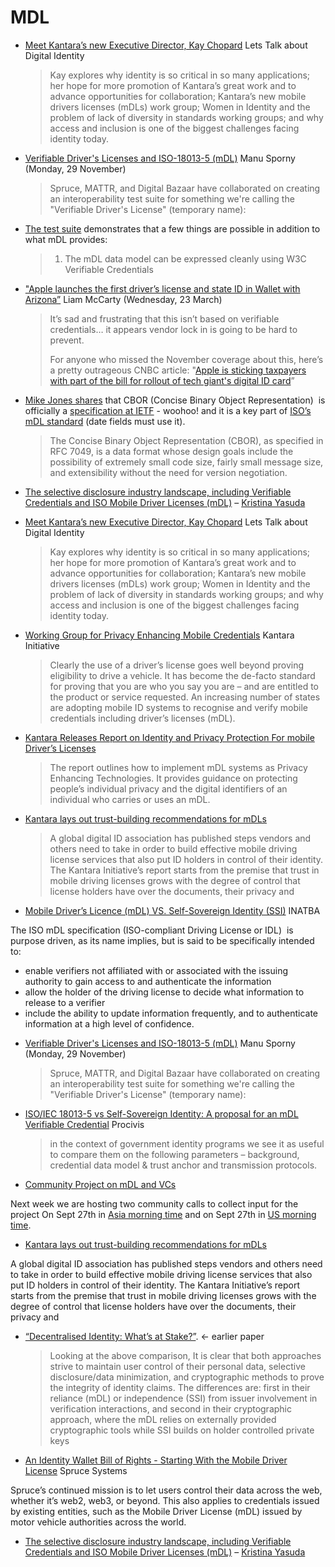 # MDL

* [Meet Kantara’s new Executive Director, Kay Chopard](https://www.ubisecure.com/podcast/kay-chopard-kantara/) Lets Talk about Digital Identity
  > Kay explores why identity is so critical in so many applications; her hope for more promotion of Kantara’s great work and to advance opportunities for collaboration; Kantara’s new mobile drivers licenses (mDLs) work group; Women in Identity and the problem of lack of diversity in standards working groups; and why access and inclusion is one of the biggest challenges facing identity today.
* [Verifiable Driver's Licenses and ISO-18013-5 (mDL)](https://lists.w3.org/Archives/Public/public-credentials/2021Nov/0105.html) Manu Sporny (Monday, 29 November)
  > Spruce, MATTR, and Digital Bazaar have collaborated on creating an interoperability test suite for something we're calling the "Verifiable Driver's License" (temporary name):
* [The test suite](http://w3id.org/vdl/interop-reports) demonstrates that a few things are possible in addition to what mDL provides:
  > 1. The mDL data model can be expressed cleanly using W3C Verifiable Credentials
* ["Apple launches the first driver’s license and state ID in Wallet with Arizona”](https://lists.w3.org/Archives/Public/public-credentials/2022Mar/0231.html) Liam McCarty (Wednesday, 23 March)
  > It’s sad and frustrating that this isn’t based on verifiable credentials… it appears vendor lock in is going to be hard to prevent.
  > 
  > For anyone who missed the November coverage about this, here’s a pretty outrageous CNBC article: "[Apple is sticking taxpayers with part of the bill for rollout of tech giant's digital ID card](https://www.cnbc.com/2021/11/14/apple-sticking-taxpayers-with-part-of-the-bill-for-digital-id-rollout.html)”
* [Mike Jones shares](https://self-issued.info/?p=2136) that CBOR (Concise Binary Object Representation)  is officially a [specification at IETF](https://www.rfc-editor.org/rfc/rfc8943) - woohoo! and it is a key part of [ISO’s mDL standard](https://www.iso.org/committee/45144.html) (date fields must use it).
  > The Concise Binary Object Representation (CBOR), as specified in RFC 7049, is a data format whose design goals include the possibility of extremely small code size, fairly small message size, and extensibility without the need for version negotiation.
- [The selective disclosure industry landscape, including Verifiable Credentials and ISO Mobile Driver Licenses (mDL)](https://datatracker.ietf.org/meeting/114/materials/slides-114-jwp-why-selective-disclosure-00) – [Kristina Yasuda](https://twitter.com/kristinayasuda)

* [Meet Kantara’s new Executive Director, Kay Chopard](https://www.ubisecure.com/podcast/kay-chopard-kantara/) Lets Talk about Digital Identity
  > Kay explores why identity is so critical in so many applications; her hope for more promotion of Kantara’s great work and to advance opportunities for collaboration; Kantara’s new mobile drivers licenses (mDLs) work group; Women in Identity and the problem of lack of diversity in standards working groups; and why access and inclusion is one of the biggest challenges facing identity today.
* [Working Group for Privacy Enhancing Mobile Credentials](https://kantarainitiative.org/introducing-kantaras-working-group-for-privacy-enhancing-mobile-credentials/) Kantara Initiative
  > Clearly the use of a driver’s license goes well beyond proving eligibility to drive a vehicle. It has become the de-facto standard for proving that you are who you say you are – and are entitled to the product or service requested. An increasing number of states are adopting mobile ID systems to recognise and verify mobile credentials including driver’s licenses (mDL).
* [Kantara Releases Report on Identity and Privacy Protection For mobile Driver’s Licenses](https://kantarainitiative.org/kantara-releases-report-on-identity-and-privacy-protection-for-mobile-drivers-licenses/)
  > The report outlines how to implement mDL systems as Privacy Enhancing Technologies. It provides guidance on protecting people’s individual privacy and the digital identifiers of an individual who carries or uses an mDL.
* [Kantara lays out trust-building recommendations for mDLs](https://kantarainitiative.org/kantara-lays-out-trust-building-recommendations-for-mdls/)
  > A global digital ID association has published steps vendors and others need to take in order to build effective mobile driving license services that also put ID holders in control of their identity. The Kantara Initiative’s report starts from the premise that trust in mobile driving licenses grows with the degree of control that license holders have over the documents, their privacy and

* [​​Mobile Driver’s Licence (mDL) VS. Self-Sovereign Identity (SSI)](https://inatba.org/identity/mobile-drivers-licence-mdl-self-sovereign-identity-ssi-comparison/) INATBA

The ISO mDL specification (ISO-compliant Driving License or IDL)  is purpose driven, as its name implies, but is said to be specifically intended to:

- enable verifiers not affiliated with or associated with the issuing authority to gain access to and authenticate the information
- allow the holder of the driving license to decide what information to release to a verifier
- include the ability to update information frequently, and to authenticate information at a high level of confidence.


* [Verifiable Driver's Licenses and ISO-18013-5 (mDL)](https://lists.w3.org/Archives/Public/public-credentials/2021Nov/0105.html) Manu Sporny (Monday, 29 November)
  > Spruce, MATTR, and Digital Bazaar have collaborated on creating an interoperability test suite for something we're calling the "Verifiable Driver's License" (temporary name):
* [ISO/IEC 18013-5 vs Self-Sovereign Identity: A proposal for an mDL Verifiable Credential](https://www.procivis.ch/post/iso-iec-18013-5-vs-self-sovereign-identity-a-proposal-for-an-mdl-verifiable-credential) Procivis
  > in the context of government identity programs we see it as useful to compare them on the following parameters – background, credential data model & trust anchor and transmission protocols.
* [Community Project on mDL and VCs](https://newsletter.identosphere.net/i/73037307/where-the-wc-verifiable-credentials-meets-the-iso-mobile-driving-license)

Next week we are hosting two community calls to collect input for the project On Sept 27th in [Asia morning time](https://www.eventbrite.com/e/where-the-w3c-vcs-meets-the-iso-180135-mdl-apac-time-tickets-425211377677) and on Sept 27th in [US morning time](https://www.eventbrite.com/e/where-the-w3c-vcs-meets-the-iso-180135-mdl-eu-africa-americas-time-tickets-425242470677).
* [Kantara lays out trust-building recommendations for mDLs](https://kantarainitiative.org/kantara-lays-out-trust-building-recommendations-for-mdls/)

A global digital ID association has published steps vendors and others need to take in order to build effective mobile driving license services that also put ID holders in control of their identity. The Kantara Initiative’s report starts from the premise that trust in mobile driving licenses grows with the degree of control that license holders have over the documents, their privacy and
* [“Decentralised Identity: What’s at Stake?”](https://inatba.org/wp-content/uploads/2020/11/2020-11-INATBA-Decentralised-Identity-001.pdf). ← earlier paper
  > Looking at the above comparison, It is clear that both approaches strive to maintain user control of their personal data, selective disclosure/data minimization, and cryptographic methods to prove the integrity of identity claims. The differences are: first in their reliance (mDL) or independence (SSI) from issuer involvement in verification interactions, and second in their cryptographic approach, where the mDL relies on externally provided cryptographic tools while SSI builds on holder controlled private keys
* [An Identity Wallet Bill of Rights - Starting With the Mobile Driver License](https://blog.spruceid.com/an-identity-wallet-bill-of-rights/) Spruce Systems

Spruce’s continued mission is to let users control their data across the web, whether it’s web2, web3, or beyond. This also applies to credentials issued by existing entities, such as the Mobile Driver License (mDL) issued by motor vehicle authorities across the world.
- [The selective disclosure industry landscape, including Verifiable Credentials and ISO Mobile Driver Licenses (mDL)](https://datatracker.ietf.org/meeting/114/materials/slides-114-jwp-why-selective-disclosure-00) – [Kristina Yasuda](https://twitter.com/kristinayasuda)
